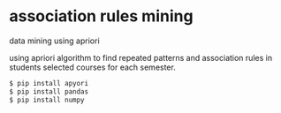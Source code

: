 # association rules mining
data mining using apriori


using apriori algorithm to find repeated patterns and association rules in students selected courses for each semester.


```sh
$ pip install apyori
$ pip install pandas
$ pip install numpy
